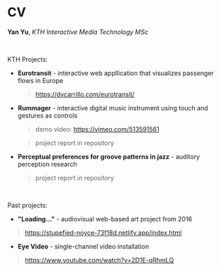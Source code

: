 # CV

**Yan Yu**, *KTH Interactive Media Technology MSc*

<br>

<p>
KTH Projects:


* **Eurotransit** - interactive web appllication that visualizes passenger flows in Europe

  > https://dvcarrillo.com/eurotransit/


* **Rummager** - interactive digital music instrument using touch and gestures as controls

  > demo video: https://vimeo.com/513591561

  > project report in repository

* **Perceptual preferences for groove patterns in jazz** - auditory perception research

  > project report in repository
  
  </p>
 <br>
 <p>
Past projects:

*  **"Loading..."** - audiovisual web-based art project from 2016
  > https://stupefied-noyce-73f18d.netlify.app/index.html

*  **Eye Video** - single-channel video installation
  > https://www.youtube.com/watch?v=2D1E-qRhmLQ
  </p>

